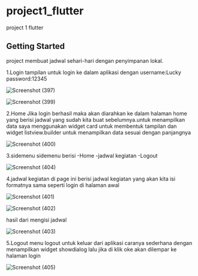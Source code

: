 # project1_flutter

project 1 flutter

## Getting Started

project membuat jadwal sehari-hari dengan penyimpanan lokal.

1.Login
tampilan untuk login ke dalam aplikasi dengan username:Lucky password:12345

![Screenshot (397)](https://github.com/user-attachments/assets/a0d9d2d6-0286-4566-917d-e5cff1f05344)

![Screenshot (399)](https://github.com/user-attachments/assets/ee4a2379-12f8-4989-ae47-975052c1e4a4)

2.Home
Jika login berhasil maka akan diarahkan ke dalam halaman home yang berisi jadwal yang sudah kita buat sebelumnya.untuk menampilkan data saya menggunakan widget card untuk membentuk tampilan dan widget listview.builder untuk menampilkan data sesuai dengan panjangnya 

![Screenshot (400)](https://github.com/user-attachments/assets/3b4e1c80-247e-4903-b289-05ce162b736e)

3.sidemenu
sidemenu berisi 
-Home
-jadwal kegiatan
-Logout

![Screenshot (404)](https://github.com/user-attachments/assets/6aac2a37-e4b5-4b29-931f-606b286738ba)

4.jadwal kegiatan
di page ini berisi jadwal kegiatan yang akan kita isi formatnya sama seperti login di halaman awal

![Screenshot (401)](https://github.com/user-attachments/assets/73e5368a-48cf-455d-9e31-14147476c4fc)

![Screenshot (402)](https://github.com/user-attachments/assets/62b45fc2-9c27-4ae6-80f4-1090f87c9786)

hasil dari mengisi jadwal

![Screenshot (403)](https://github.com/user-attachments/assets/a2115647-4fb6-45f5-94a7-5436943b2795)

5.Logout
menu logout untuk keluar dari aplikasi caranya sederhana dengan menampilkan widget showdialog lalu jika di klik oke akan dilempar ke halaman login

![Screenshot (405)](https://github.com/user-attachments/assets/21c96ea5-e12f-4974-9820-78ab84a50449)





